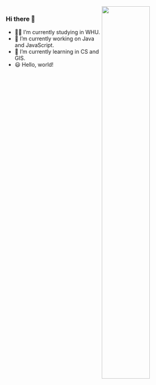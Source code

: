 <img align="right" width='50%' src="https://github-readme-stats.vercel.app/api?username=Andytonglove&show_icons=true&icon_color=CE1D2D&text_color=718096&bg_color=ffffff&hide_title=true" />

### Hi there 👋

- 👨‍💻 I’m currently studying in WHU.
- 🔭 I’m currently working on Java and JavaScript.
- 🌱 I’m currently learning in CS and GIS. 
- 😃 Hello, world!

<!--
**Andytonglove/Andytonglove** is a ✨ _special_ ✨ repository because its `README.md` (this file) appears on your GitHub profile.

Here are some ideas to get you started:

- 🔭 I’m currently working on ...
- 🌱 I’m currently learning ...
- 👯 I’m looking to collaborate on ...
- 🤔 I’m looking for help with ...
- 💬 Ask me about ...
- 📫 How to reach me: ...
- 😄 Pronouns: ...
- ⚡ Fun fact: ...
-->
